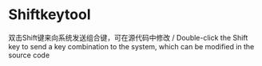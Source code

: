 # Shiftkeytool
双击Shift键来向系统发送组合键，可在源代码中修改 / Double-click the Shift key to send a key combination to the system, which can be modified in the source code
